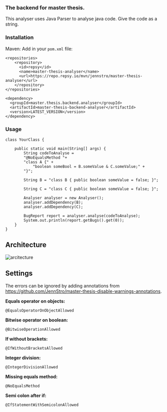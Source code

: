 ### The backend for master thesis.

This analyser uses Java Parser to analyse java code. Give the code as a string. 

### Installation
Maven: Add in your `pom.xml` file: 

```
<repositories>
    <repository>
      <id>repsy</id>
      <name>master-thesis-analyser</name>
      <url>https://repo.repsy.io/mvn/jennstro/master-thesis-analyser</url>
    </repository>
</repositories>
```
  
  
```
<dependency>
  <groupId>master.thesis.backend.analyser</groupId>
  <artifactId>master-thesis-backend-analyser</artifactId>
  <version>LATEST_VERSION</version>
</dependency>
```

### Usage 

```
class YourClass {
    
    public static void main(String[] args) {
        String codeToAnalyse = 
        "@NoEqualsMethod "+
        "class A {" +
            "boolean someBool = B.someValue & C.someValue;" +
        "}";
        
        String B = "class B { public boolean someValue = false; }";
        
        String C = "class C { public boolean someValue = false; }";
        
        Analyser analyser = new Analyser();
        analyser.addDependency(B);
        analyser.addDependency(C);
        
        BugReport report = analyser.analyse(codeToAnalyse);
        System.out.println(report.getBugs().get(0));
    }
}
```

## Architecture 

![arcitecture](https://user-images.githubusercontent.com/48728008/151001283-69cd144b-766d-4972-97be-93d5a03f28a8.png)

## Settings 

The errors can be ignored by adding annotations from https://github.com/JennStro/master-thesis-disable-warnings-annotations.

**Equals operator on objects:**
```
@EqualsOperatorOnObjectAllowed
```   
**Bitwise operator on boolean:** 
```
@BitwiseOperationAllowed
``` 
**If without brackets:**
```
@IfWithoutBracketsAllowed
```   
**Integer division:** 
```
@IntegerDivisionAllowed
```   
**Missing equals method:** 
```
@NoEqualsMethod
```   
**Semi colon after if:** 
```
@IfStatementWithSemicolonAllowed
```

